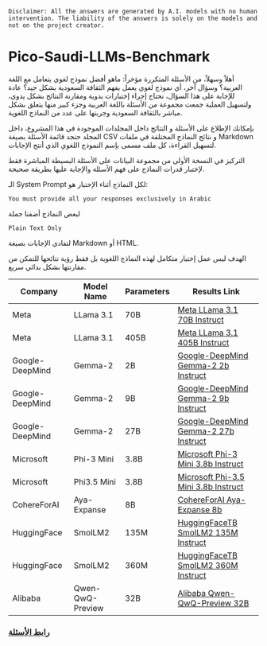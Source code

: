 ```
Disclaimer: All the answers are generated by A.I. models with no human intervention. The liability of the answers is solely on the models and not on the project creator.
```

# Pico-Saudi-LLMs-Benchmark

أهلاً وسهلاً، من الأسئلة المتكررة مؤخراً: ماهو أفضل نموذج لغوي يتعامل مع اللغة العربية؟ وسؤال آخر، أي نموذج لغوي يعمل يفهم الثقافة السعودية بشكل جيد؟
عادة للإجابة على هذا السؤال، نحتاج إجراء إختبارات يدوية ومقارنة النتائج بشكل يدوي، ولتسهيل العملية جمعت مجموعة من الأسئلة باللغة العربية وجزء كبير منها يتعلق بشكل مباشر بالثقافة السعودية وجربتها على عدد من النماذج اللغوية.

بإمكانك الإطلاع على الأسئلة و النتائج داخل المجلدات الموجودة في هذا المشروع، داخل المجلد حتجد قائمة الأسئلة بصيغة CSV و نتائج النماذج المختلفة في ملفات Markdown لتسهيل القراءة، كل ملف مسمى بإسم النموذج اللغوي الذي أنتج الإجابات.

التركيز في النسخة الأولى من مجموعة البيانات على الأسئلة البسيطة المباشرة فقط لإختبار قدرات النماذج على فهم الأسئلة والإجابة عليها بطريقة صحيحة.

الـ System Prompt لكل النماذج أثناء الإختبار هو:
```
You must provide all your responses exclusively in Arabic
```
لبعض النماذج أضفنا جملة
```
Plain Text Only
```
لتفادي الإجابات بصيغة Markdown أو HTML.

الهدف ليس عمل إختبار متكامل لهذه النماذج اللغوية بل فقط  رؤية نتائجها للتمكن من مقارنتها بشكل بدائي سريع.

| Company           | Model Name                  | Parameters | Results Link                                           |
|-------------------|-----------------------------|------------|--------------------------------------------------------|
| Meta              | LLama 3.1                   | 70B        | [Meta LLama 3.1 70B Instruct](v0.01/results/meta-llama-3-70b-instruct.md) |
| Meta              | LLama 3.1                   | 405B       | [Meta LLama 3.1 405B Instruct](v0.01/results/meta-llama-3.1-405b-instruct.md) |
| Google-DeepMind   | Gemma-2                     | 2B         | [Google-DeepMind Gemma-2 2b Instruct](v0.01/results/gemma-2-2b-it.md) |
| Google-DeepMind   | Gemma-2                     | 9B         | [Google-DeepMind Gemma-2 9b Instruct](v0.01/results/gemma2-9b-it.md) |
| Google-DeepMind   | Gemma-2                     | 27B        | [Google-DeepMind Gemma-2 27b Instruct](v0.01/results/gemma2-27b-it.md) |
| Microsoft         | Phi-3 Mini                  | 3.8B       | [Microsoft Phi-3 Mini 3.8b Instruct](v0.01/results/phi-3-mini-4k-instruct.md) |
| Microsoft         | Phi3.5 Mini                 | 3.8B       | [Microsoft Phi-3.5 Mini 3.8b Instruct](v0.01/results/Microsoft-Phi-3.5-mini-instruct.md) |
| CohereForAI       | Aya-Expanse                 | 8B         | [CohereForAI Aya-Expanse 8b](v0.01/results/CohereForAI-aya-expanse-8b.md) |
| HuggingFace       | SmolLM2                     | 135M       | [HuggingFaceTB SmolLM2 135M Instruct](v0.01/results/HuggingFaceTB-SmolLM2-135M-Instruct.md) |
| HuggingFace       | SmolLM2                     | 360M       | [HuggingFaceTB SmolLM2 360M Instruct](v0.01/results/HuggingFaceTB-SmolLM2-360M-Instruct.md) |
| Alibaba           | Qwen-QwQ-Preview            | 32B        | [Alibaba Qwen-QwQ-Preview 32B](v0.01/results/Alibaba-Qwen-QwQ-32B-Preview.md) |

### [رابط الأسئلة](v0.01/Pico-Saudi-LLMs-Questions-v0.01.csv)